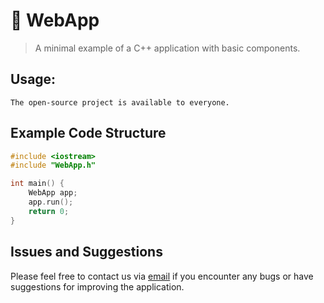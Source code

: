# 📘 WebApp

> A minimal example of a C++ application with basic components.

## Usage:

`The open-source project is available to everyone.`

## Example Code Structure

```cpp
#include <iostream>
#include "WebApp.h"

int main() {
    WebApp app;
    app.run();
    return 0;
}
```

## Issues and Suggestions

Please feel free to contact us via [email](mailto:r4venhateyou@gmail.com) if you encounter any bugs or have suggestions for improving the application.
